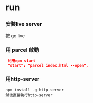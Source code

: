 # run



### 安裝live server&#x20;

按 go live&#x20;

### 用 parcel 啟動

```json
 利用npm start 
 "start": "parcel index.html --open",
```

### 用http-server

```
npm install -g http-server
然後直接執行http-server
```
